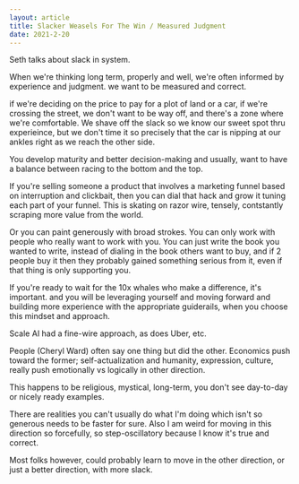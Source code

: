```yaml
---
layout: article
title: Slacker Weasels For The Win / Measured Judgment
date: 2021-2-20
---
```


Seth talks about slack in system.

When we're thinking long term, properly and well, we're often informed by experience and judgment. we want to be measured and correct.

if we're deciding on the price to pay for a plot of land or a car, if we're crossing the street, we don't want to be way off, and there's a zone where we're comfortable. We shave off the slack so we know our sweet spot thru experieince, but we don't time it so precisely that the car is nipping at our ankles right as we reach the other side.

You develop maturity and better decision-making and usually, want to have a balance between racing to the bottom and the top.

If you're selling someone a product that involves a marketing funnel based on interruption and clickbait, then you can dial that hack and grow it tuning each part of your funnel. This is skating on razor wire, tensely, contstantly scraping more value from the world.

Or you can paint generously with broad strokes. You can only work with people who really want to work with you. You can just write the book you wanted to write, instead of dialing in the book others want to buy, and if 2 people buy it then they probably gained something serious from it, even if that thing is only supporting you.

If you're ready to wait for the 10x whales who make a difference, it's important. and you will be leveraging yourself and moving forward and building more experience with the appropriate guiderails, when you choose this mindset and approach.

Scale AI had a fine-wire approach, as does Uber, etc.

People (Cheryl Ward) often say one thing but did the other. Economics push toward the former; self-actualization and humanity, expression, culture, really push emotionally vs logically in other direction.

This happens to be religious, mystical, long-term, you don't see day-to-day or nicely ready examples.

There are realities you can't usually do what I'm doing which isn't so generous needs to be faster for sure. Also I am weird for moving in this direction so forcefully, so step-oscillatory because I know it's true and correct.

Most folks however, could probably learn to move in the other direction, or just a better direction, with more slack. 
